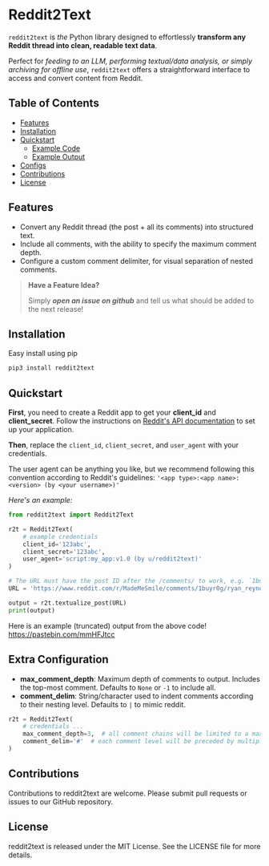 # Reddit2Text

`reddit2text` is *the* Python library designed to effortlessly **transform any Reddit thread into clean, readable text data**.

Perfect for *feeding to an LLM, performing textual/data analysis, or simply archiving for offline use*, `reddit2text` offers a straightforward interface to access and convert content from Reddit.

## Table of Contents
- [Features](#features)
- [Installation](#installation)
- [Quickstart](#quickstart)
  - [Example Code](#example)
  - [Example Output](#output)
- [Configs](#configs)
- [Contributions](#contributions)
- [License](#license)

<a id="features"></a>

## Features
- Convert any Reddit thread (the post + all its comments) into structured text.
- Include all comments, with the ability to specify the maximum comment depth.
- Configure a custom comment delimiter, for visual separation of nested comments.

> **Have a Feature Idea?**
>
> Simply ***open an issue on github*** and tell us what should be added to the next release!

<a id="installation"></a>

## Installation
Easy install using pip
```sh
pip3 install reddit2text
```

<a id="quickstart"></a>

## Quickstart
**First**, you need to create a Reddit app to get your **client_id** and **client_secret**. Follow the instructions on [Reddit's API documentation](https://www.reddit.com/wiki/api) to set up your application.

**Then**, replace the `client_id`, `client_secret`, and `user_agent` with your credentials.

The user agent can be anything you like, but we recommend following this convention according to Reddit's guidelines: `'<app type>:<app name>:<version> (by <your username>)'`

<a id="example"></a>

*Here's an example:*
```python
from reddit2text import Reddit2Text

r2t = Reddit2Text(
    # example credentials
    client_id='123abc',
    client_secret='123abc',
    user_agent='script:my_app:v1.0 (by u/reddit2text)'
)

# The URL must have the post ID after the /comments/ to work, e.g. `1buyr0g`
URL = 'https://www.reddit.com/r/MadeMeSmile/comments/1buyr0g/ryan_reynolds_being_wholesome/'

output = r2t.textualize_post(URL)
print(output)
```

<a id="output"></a>

Here is an example (truncated) output from the above code!
https://pastebin.com/mmHFJtcc

<a id="configs"></a>

## Extra Configuration
- **max_comment_depth**: Maximum depth of comments to output. Includes the top-most comment. Defaults to `None` or `-1` to include all.
- **comment_delim**: String/character used to indent comments according to their nesting level. Defaults to `|` to mimic reddit.

```python
r2t = Reddit2Text(
    # credentials ...
    max_comment_depth=3,  # all comment chains will be limited to a max of 3 replies
    comment_delim='#'  # each comment level will be preceded by multiples of this string
)
```

<a id="contributions"></a>

## Contributions
Contributions to reddit2text are welcome. Please submit pull requests or issues to our GitHub repository.

<a id="license"></a>

## License
reddit2text is released under the MIT License. See the LICENSE file for more details.
